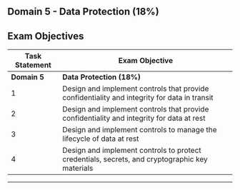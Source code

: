 ## Domain 5	- Data Protection (18%)

## Exam Objectives 

| Task Statement | Exam Objective     | 
| ------------------------ | ------------------ | 
| **Domain 5** | **Data Protection (18%)**
| 1 | Design and implement controls that provide confidentiality and integrity for data in transit
| 2 | Design and implement controls that provide confidentiality and integrity for data at rest
| 3 | Design and implement controls to manage the lifecycle of data at rest
| 4 | Design and implement controls to protect credentials, secrets, and cryptographic key materials


--- 
